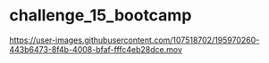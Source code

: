 # challenge_15_bootcamp

https://user-images.githubusercontent.com/107518702/195970260-443b6473-8f4b-4008-bfaf-fffc4eb28dce.mov
